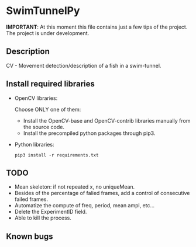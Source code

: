 # SwimTunnelPy

**IMPORTANT**: At this moment this file contains just a few tips of the project. The project is under development.

## Description

CV - Movement detection/description of a fish in a swim-tunnel. 

## Install required libraries

+ OpenCV libraries:

    Choose ONLY one of them:

    * Install the OpenCV-base and OpenCV-contrib libraries manually from the source code. 
    * Install the precompiled python packages through pip3. 

+ Python libraries:

    ```
    pip3 install -r requirements.txt
    ```

## TODO

- Mean skeleton: if not repeated x, no uniqueMean.
- Besides of the percentage of falied frames, add a control of consecutive failed frames.
- Automatize the compute of freq, period, mean ampl, etc...
- Delete the ExperimentID field.
- Able to kill the process.

## Known bugs
